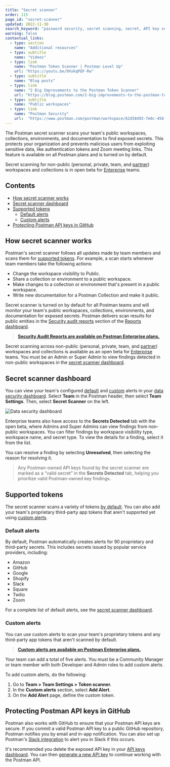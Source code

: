 ```yaml
---
title: "Secret scanner"
order: 115
page_id: "secret-scanner"
updated: 2022-11-30
search_keyword: "password security, secret scanning, secret, API key security"
warning: false
contextual_links:
  - type: section
    name: "Additional resources"
  - type: subtitle
    name: "Videos"
  - type: link
    name: "Postman Token Scanner | Postman Level Up"
    url: "https://youtu.be/9XxkqPQF-Rw"
  - type: subtitle
    name: "Blog posts"
  - type: link
    name: "2 Big Improvements to the Postman Token Scanner"
    url: "https://blog.postman.com/2-big-improvements-to-the-postman-token-scanner/"
  - type: subtitle
    name: "Public workspaces"
  - type: link
    name: "Postman Security"
    url:  "https://www.postman.com/postman/workspace/62d58d93-7e0c-45bf-9daa-cc8e531fc344"
---
```


The Postman secret scanner scans your team's public workspaces, collections, environments, and documentation to find exposed secrets. This protects your organization and prevents malicious users from exploiting sensitive data, like authentication tokens and Zoom meeting links. This feature is available on all Postman plans and is turned on by default.

Secret scanning for non-public (personal, private, team, and [partner](https://learning.postman.com/docs/collaborating-in-postman/using-workspaces/partner-workspaces/)) workspaces and collections is in open beta for [Enterprise](/docs/administration/about-postman-enterprise/) teams.

## Contents

* [How secret scanner works](#how-secret-scanner-works)
* [Secret scanner dashboard](#secret-scanner-dashboard)
* [Supported tokens](#supported-tokens)
    * [Default alerts](#default-alerts)
    * [Custom alerts](#custom-alerts)
* [Protecting Postman API keys in GitHub](#protecting-postman-api-keys-in-github)

## How secret scanner works

Postman's secret scanner follows all updates made by team members and scans them for [supported tokens](#supported-tokens). For example, a scan starts whenever team members take the following actions:

* Change the workspace visibility to Public.
* Share a collection or environment to a public workspace.
* Make changes to a collection or environment that's present in a public workspace.
* Write new documentation for a Postman Collection and make it public.

Secret scanner is turned on by default for all Postman teams and will monitor your team's public workspaces, collections, environments, and documentation for exposed secrets. Postman delivers scan results for public entities in the [Security audit reports](/docs/reports/security-audit-reports/) section of the [Reports dashboard](/docs/reports/reports-overview/).

> **[Security Audit Reports are available on Postman Enterprise plans.](https://www.postman.com/pricing/)**

Secret scanning across non-public (personal, private, team, and [partner](https://learning.postman.com/docs/collaborating-in-postman/using-workspaces/partner-workspaces/)) workspaces and collections is available as an open beta for [Enterprise](/docs/administration/about-postman-enterprise/) teams. You must be an Admin or Super Admin to view findings detected in non-public workspaces in the [secret scanner dashboard](#secret-scanner-dashboard).

## Secret scanner dashboard

You can view your team's configured [default](#default-alerts) and [custom](#custom-alerts) alerts in your [data security dashboard](https://go.postman.co/settings/team/token-scanner). Select **Team** in the Postman header, then select **Team Settings**. Then, select **Secret Scanner** on the left.

<img alt="Data security dashboard" src="https://assets.postman.com/postman-docs/data-security-dashboard.jpg"/>
<!-- change to configure alerts view -->

Enterprise teams also have access to the **Secrets Detected** tab with the open beta, where Admins and Super Admins can view findings from non-public workspaces. You can filter findings by workspace visibility type, workspace name, and secret type. To view the details for a finding, select it from the list.

<!-- screenshot resolving -->

You can resolve a finding by selecting **Unresolved**, then selecting the reason for resolving it.

> Any Postman-owned API keys found by the secret scanner are marked as a “valid secret” in the **Secrets Detected** tab, helping you prioritize valid Postman-owned key findings.

## Supported tokens

The secret scanner scans a variety of tokens [by default](#default-alerts). You can also add your team's proprietary third-party app tokens that aren't supported yet using [custom alerts](#custom-alerts).

### Default alerts

By default, Postman automatically creates alerts for 90 proprietary and third-party secrets. This includes secrets issued by popular service providers, including:

* Amazon
* GitHub
* Google
* Shopify
* Slack
* Square
* Twilio
* Zoom

For a complete list of default alerts, see the [secret scanner dashboard](#secret-scanner-dashboard).

### Custom alerts

You can use custom alerts to scan your team's proprietary tokens and any third-party app tokens that aren't scanned by default.

> **[Custom alerts are available on Postman Enterprise plans.](https://www.postman.com/pricing/)**

Your team can add a total of five alerts. You must be a Community Manager or team member with both Developer and Admin roles to add custom alerts.

To add custom alerts, do the following:

1. Go to **Team > Team Settings > Token scanner**.
2. In the **Custom alerts** section, select **Add Alert**.
3. On the **Add Alert** page, define the custom token.

## Protecting Postman API keys in GitHub

Postman also works with GitHub to ensure that your Postman API keys are secure. If you commit a valid Postman API key to a public GitHub repository, Postman notifies you by email and in-app notification. You can also set up Postman's [Slack integration](/docs/integrations/available-integrations/slack/) to alert you in Slack if this occurs.

It's recommended you delete the exposed API key in your [API keys dashboard](https://go.postman.co/settings/me/api-keys). You can then [generate a new API key](/docs/developer/intro-api/#generating-a-postman-api-key) to continue working with the Postman API.
